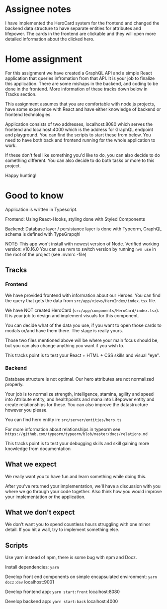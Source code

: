 # Assignee notes
I have implemented the HeroCard system for the frontend and changed the backend data structure to have separate entities for attributes and lifepower. The cards in the frontend are clickable and they will open more detailed information about the clicked hero.

# Home assignment
For this assignment we have created a GraphQL API and a simple React application that queries infromation from that API. It is your job to finalize this application. There are some mishaps in the backend, and coding to be done in the frontend. More information of these tracks down below in Tracks section.

This assignment assumes that you are comfortable with node.js projects, have some experience with React and have either knowledge of backend or frontend technologies.

Application consists of two addresses, localhost:8080 which serves the frontend and localhost:4000 which is the address for GraphQL endpoint and playground. You can find the scripts to start these from below. You need to have both back and frontend running for the whole application to work.

If these don't feel like something you'd like to do, you can also decide to do something different. You can also decide to do both tasks or more to this project.

Happy hunting!

# Good to know
Application is written in Typescript.

Frontend: Using React-Hooks, styling done with Styled Components

Backend: Database layer / persistance layer is done with Typeorm, GraphQL schema is defined with TypeGrapqhl

NOTE: This app won't install with newest version of Node. Verified working version: v10.16.0
You can use nvm to switch version by running ``nvm use`` in the root of the project (see .nvmrc -file)

## Tracks
### Frontend
We have provided frontend with information about our Heroes. You can find the query that gets the data from `src/app/views/HeroIndex/index.tsx` file.

We have NOT created HeroCard (`src/app/components/HeroCard/index.tsx`). It is your job to design and implement visuals for this component.

You can decide what of the data you use, if you want to open those cards to modals or/and have them there. The stage is really yours. 

Those two files mentioned above will be where your main focus should be, but you can also change anything you want if you wish to.

This tracks point is to test your React + HTML + CSS skills and visual "eye".

### Backend
Database structure is not optimal. Our hero attributes are not normalized properly. 

Your job is to normalize strength, intelligence, stamina, agility and speed into Attribute entity, and healthpoints and mana into Lifepower entity and create relationships for these. You can also improve the datastructure however you please. 

You can find hero entity in: `src/server/entities/hero.ts`

For more information about relationships in typeorm see `https://github.com/typeorm/typeorm/blob/master/docs/relations.md`

This tracks point is to test your debugging skills and skill gaining more knowledge from documentation

## What we expect
We really want you to have fun and learn something while doing this. 

After you've returned your implementation, we'll have a discussion with you where we go through your code together. Also think how you would improve your implementation or the application.

## What we don't expect
We don't want you to spend countless hours struggling with one minor detail. If you hit a wall, try to implement something else.

## Scripts
Use yarn instead of npm, there is some bug with npm and Docz.

Install dependencies: `yarn`

Develop front end components on simple encapsulated environment: `yarn docz:dev` localhost:9001

Develop frontend app: `yarn start:front` localhost:8080

Develop backend app: `yarn start:back` localhost:4000
